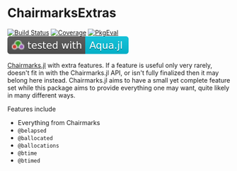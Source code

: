 # ChairmarksExtras

[![Build Status](https://github.com/LilithHafner/ChairmarksExtras.jl/actions/workflows/CI.yml/badge.svg?branch=main)](https://github.com/LilithHafner/ChairmarksExtras.jl/actions/workflows/CI.yml?query=branch%3Amain)
[![Coverage](https://codecov.io/gh/LilithHafner/ChairmarksExtras.jl/branch/main/graph/badge.svg)](https://codecov.io/gh/LilithHafner/ChairmarksExtras.jl)
[![PkgEval](https://JuliaCI.github.io/NanosoldierReports/pkgeval_badges/C/ChairmarksExtras.svg)](https://JuliaCI.github.io/NanosoldierReports/pkgeval_badges/C/ChairmarksExtras.html)
[![Aqua](https://raw.githubusercontent.com/JuliaTesting/Aqua.jl/master/badge.svg)](https://github.com/JuliaTesting/Aqua.jl)

[Chairmarks.jl](https://chairmarks.lilithhafner.com) with extra features. If a feature
is useful only very rarely, doesn't fit in with the Chairmarks.jl API, or isn't fully
finalized then it may belong here instead. Chairmarks.jl aims to have a small yet complete
feature set while this package aims to provide everything one may want, quite likely in many
different ways.

Features include
- Everything from Chairmarks
- `@belapsed`
- `@ballocated`
- `@ballocations`
- `@btime`
- `@btimed`

